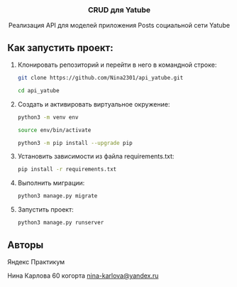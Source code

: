 <div align="center">
  <h3 align="center">CRUD для Yatube</h3>
  <p align="center">
    Реализация API для моделей приложения Posts социальной сети Yatube
    <br />
  </p>
</div>

## Как запустить проект:

1. Клонировать репозиторий и перейти в него в командной строке:
   ```sh
   git clone https://github.com/Nina2301/api_yatube.git
   ```
   ```sh
   cd api_yatube
   ```

2. Cоздать и активировать виртуальное окружение:
   ```sh
   python3 -m venv env
   ```
   ```sh
   source env/bin/activate
   ```
   ```sh
   python3 -m pip install --upgrade pip
   ```

3. Установить зависимости из файла requirements.txt:
   ```sh
   pip install -r requirements.txt
   ```

4. Выполнить миграции:
   ```sh
   python3 manage.py migrate
   ```

5. Запустить проект:
   ```sh
   python3 manage.py runserver
   ```

## Авторы

Яндекс Практикум

Нина Карлова 60 когорта nina-karlova@yandex.ru
